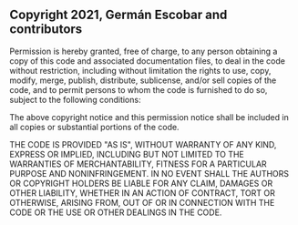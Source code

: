## Copyright 2021, Germán Escobar and contributors

Permission is hereby granted, free of charge, to any person obtaining a copy of this code and associated documentation files, to deal in the code without restriction, including without limitation the rights to use, copy, modify, merge, publish, distribute, sublicense, and/or sell copies of the code, and to permit persons to whom the code is furnished to do so, subject to the following conditions:

The above copyright notice and this permission notice shall be included in all copies or substantial portions of the code.

THE CODE IS PROVIDED "AS IS", WITHOUT WARRANTY OF ANY KIND, EXPRESS OR IMPLIED, INCLUDING BUT NOT LIMITED TO THE WARRANTIES OF MERCHANTABILITY, FITNESS FOR A PARTICULAR PURPOSE AND NONINFRINGEMENT. IN NO EVENT SHALL THE AUTHORS OR COPYRIGHT HOLDERS BE LIABLE FOR ANY CLAIM, DAMAGES OR OTHER LIABILITY, WHETHER IN AN ACTION OF CONTRACT, TORT OR OTHERWISE, ARISING FROM, OUT OF OR IN CONNECTION WITH THE CODE OR THE USE OR OTHER DEALINGS IN THE CODE.
